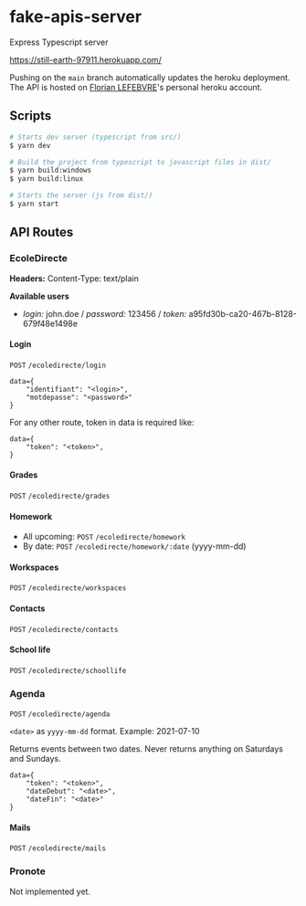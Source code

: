 # fake-apis-server

Express Typescript server

https://still-earth-97911.herokuapp.com/

Pushing on the `main` branch automatically updates the heroku deployment. The API is hosted on [Florian LEFEBVRE](https://github.com/florian-lefebvre)'s personal heroku account.

## Scripts

```bash
# Starts dev server (typescript from src/)
$ yarn dev

# Build the project from typescript to javascript files in dist/
$ yarn build:windows
$ yarn build:linux

# Starts the server (js from dist/)
$ yarn start

```

## API Routes

### EcoleDirecte

**Headers:** Content-Type: text/plain

**Available users**

- _login:_ john.doe / _password:_ 123456 / _token:_ a95fd30b-ca20-467b-8128-679f48e1498e

#### Login

`POST` `/ecoledirecte/login`

```raw
data={
    "identifiant": "<login>",
    "motdepasse": "<password>"
}
```

For any other route, token in data is required like:

```raw
data={
    "token": "<token>",
}
```

#### Grades

`POST` `/ecoledirecte/grades`

#### Homework

- All upcoming: `POST` `/ecoledirecte/homework`
- By date: `POST` `/ecoledirecte/homework/:date` (yyyy-mm-dd)

#### Workspaces

`POST` `/ecoledirecte/workspaces`

#### Contacts

`POST` `/ecoledirecte/contacts`

#### School life

`POST` `/ecoledirecte/schoollife`

### Agenda

`POST` `/ecoledirecte/agenda`

`<date>` as `yyyy-mm-dd` format. Example: 2021-07-10

Returns events between two dates. Never returns anything on Saturdays and Sundays.


```raw
data={
    "token": "<token>",
    "dateDebut": "<date>",
    "dateFin": "<date>"
}
```

#### Mails

`POST` `/ecoledirecte/mails`

### Pronote

Not implemented yet.
